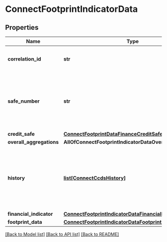 # ConnectFootprintIndicatorData

## Properties
Name | Type | Description | Notes
------------ | ------------- | ------------- | -------------
**correlation_id** | **str** | A unique ID assigned to this request. | [optional] 
**safe_number** | **str** | Safe Number - Identifier for Companies in Creditsafe&#x27;s Home Countries. | [optional] 
**credit_safe** | [**ConnectFootprintDataFinanceCreditSafe**](ConnectFootprintDataFinanceCreditSafe.md) |  | [optional] 
**overall_aggregations** | **AllOfConnectFootprintIndicatorDataOverallAggregations** |  | [optional] 
**history** | [**list[ConnectCcdsHistory]**](ConnectCcdsHistory.md) | List of accounts connected to the company, snapshot of account at point in time each month. | [optional] 
**financial_indicator** | [**ConnectFootprintIndicatorDataFinancialIndicator**](ConnectFootprintIndicatorDataFinancialIndicator.md) |  | [optional] 
**footprint_data** | [**ConnectFootprintIndicatorDataFootprintData**](ConnectFootprintIndicatorDataFootprintData.md) |  | [optional] 

[[Back to Model list]](../README.md#documentation-for-models) [[Back to API list]](../README.md#documentation-for-api-endpoints) [[Back to README]](../README.md)

